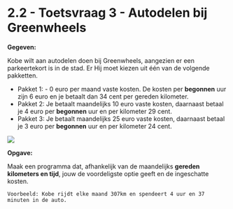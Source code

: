 # 2.2 - Toetsvraag 3 - Autodelen bij Greenwheels

**Gegeven:** 

Kobe wilt aan autodelen doen bij Greenwheels, aangezien er een parkeertekort is in de stad. Er Hij moet kiezen uit één van de volgende pakketten.

* Pakket 1: - 0 euro per maand vaste kosten. De kosten per **begonnen** uur zijn 6 euro en je betaalt dan 34 cent per gereden kilometer. 
* Pakket 2: Je betaalt maandelijks 10 euro vaste kosten, daarnaast betaal je 4 euro per **begonnen** uur en per kilometer 29 cent. 
* Pakket 3: Je betaalt maandelijks 25 euro vaste kosten, daarnaast betaal je 3 euro per **begonnen** uur en per kilometer 24 cent.  

<img src="https://www.netsolutions.com/insights/wp-content/uploads/2019/07/essential-features-for-building-a-ride-sharing-app.jpg"/>

**Opgave:** 

Maak een programma dat, afhankelijk van de maandelijks **gereden kilometers en tijd**, jouw de voordeligste optie geeft en de ingeschatte kosten.

```
Voorbeeld: Kobe rijdt elke maand 307km en spendeert 4 uur en 37 minuten in de auto.

```
